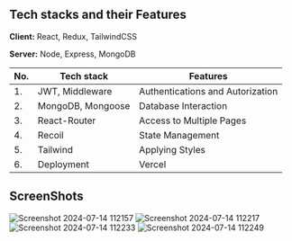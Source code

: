 ## Tech stacks and their Features 

**Client:** React, Redux, TailwindCSS

**Server:** Node, Express, MongoDB

| No. | Tech stack | Features | 
| -------- | -------- | -------- | 
|1. | JWT, Middleware | Authentications and Autorization |
|2. | MongoDB, Mongoose | Database Interaction |
|3. | React-Router | Access to Multiple Pages |
|4. | Recoil | State Management |
|5. | Tailwind | Applying Styles |
|6. | Deployment | Vercel |

## ScreenShots
![Screenshot 2024-07-14 112157](https://github.com/user-attachments/assets/59a462a5-ebd1-4859-8127-a0ac4d054096)
![Screenshot 2024-07-14 112217](https://github.com/user-attachments/assets/baeff50a-8206-4c9c-a8c4-0312c5d51191)
![Screenshot 2024-07-14 112233](https://github.com/user-attachments/assets/8c4a9204-f4ff-4f2f-b4b7-53659434edfd)
![Screenshot 2024-07-14 112249](https://github.com/user-attachments/assets/08e2baba-56db-4d2c-9da0-0b3b48f322b3)
